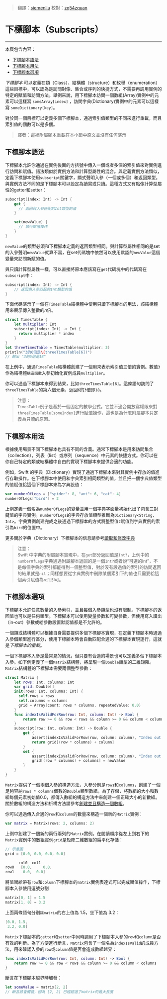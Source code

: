 > 翻譯：[siemenliu](https://github.com/siemenliu)
> 校對：[zq54zquan](https://github.com/zq54zquan)


# 下標腳本（Subscripts）
-----------------

本頁包含內容：

- [下標腳本語法](#subscript_syntax)
- [下標腳本用法](#subscript_usage)
- [下標腳本選項](#subscript_options)

*下標腳本* 可以定義在類（Class）、結構體（structure）和枚舉（enumeration）這些目標中，可以認為是訪問對像、集合或序列的快捷方式，不需要再調用實例的特定的賦值和訪問方法。舉例來說，用下標腳本訪問一個數組(Array)實例中的元素可以這樣寫 `someArray[index]` ，訪問字典(Dictionary)實例中的元素可以這樣寫 `someDictionary[key]`。

對於同一個目標可以定義多個下標腳本，通過索引值類型的不同來進行重載，而且索引值的個數可以是多個。

> 譯者：這裡附屬腳本重載在本小節中原文並沒有任何演示  

<a name="subscript_syntax"></a>
## 下標腳本語法

下標腳本允許你通過在實例後面的方括號中傳入一個或者多個的索引值來對實例進行訪問和賦值。語法類似於實例方法和計算型屬性的混合。與定義實例方法類似，定義下標腳本使用`subscript`關鍵字，顯式聲明入參（一個或多個）和返回類型。與實例方法不同的是下標腳本可以設定為讀寫或只讀。這種方式又有點像計算型屬性的getter和setter：

```swift
subscript(index: Int) -> Int {
    get {
      // 返回與入參匹配的Int類型的值
    }

    set(newValue) {
      // 執行賦值操作
    }
}
```

`newValue`的類型必須和下標腳本定義的返回類型相同。與計算型屬性相同的是set的入參聲明`newValue`就算不寫，在set代碼塊中依然可以使用默認的`newValue`這個變量來訪問新賦的值。

與只讀計算型屬性一樣，可以直接將原本應該寫在`get`代碼塊中的代碼寫在`subscript`中：

```swift
subscript(index: Int) -> Int {
    // 返回與入參匹配的Int類型的值
}
```

下面代碼演示了一個在`TimesTable`結構體中使用只讀下標腳本的用法，該結構體用來展示傳入整數的*n*倍。

```swift
struct TimesTable {
    let multiplier: Int
    subscript(index: Int) -> Int {
      return multiplier * index
    }
}
let threeTimesTable = TimesTable(multiplier: 3)
println("3的6倍是\(threeTimesTable[6])")
// 輸出 "3的6倍是18"
```

在上例中，通過`TimesTable`結構體創建了一個用來表示索引值三倍的實例。數值`3`作為結構體`構造函數`入參初始化實例成員`multiplier`。

你可以通過下標腳本來得到結果，比如`threeTimesTable[6]`。這條語句訪問了`threeTimesTable`的第六個元素，返回`6`的`3`倍即`18`。

>注意：  
> `TimesTable`例子是基於一個固定的數學公式。它並不適合開放寫權限來對`threeTimesTable[someIndex]`進行賦值操作，這也是為什麼附屬腳本只定義為只讀的原因。  

<a name="subscript_usage"></a>
## 下標腳本用法

根據使用場景不同下標腳本也具有不同的含義。通常下標腳本是用來訪問集合（collection），列表（list）或序列（sequence）中元素的快捷方式。你可以在你自己特定的類或結構體中自由的實現下標腳本來提供合適的功能。

例如，Swift 的字典（Dictionary）實現了通過下標腳本來對其實例中存放的值進行存取操作。在下標腳本中使用和字典索引相同類型的值，並且把一個字典值類型的值賦值給這個下標腳本來為字典設值：

```swift
var numberOfLegs = ["spider": 8, "ant": 6, "cat": 4]
numberOfLegs["bird"] = 2
```

上例定義一個名為`numberOfLegs`的變量並用一個字典字面量初始化出了包含三對鍵值的字典實例。`numberOfLegs`的字典存放值類型推斷為`Dictionary<String, Int>`。字典實例創建完成之後通過下標腳本的方式將整型值`2`賦值到字典實例的索引為`bird`的位置中。

更多關於字典（Dictionary）下標腳本的信息請參考[讀取和修改字典](../chapter2/04_Collection_Types.html)

> 注意：  
> Swift 中字典的附屬腳本實現中，在`get`部分返回值是`Int?`，上例中的`numberOfLegs`字典通過附屬腳本返回的是一個`Int?`或者說“可選的int”，不是每個字典的索引都能得到一個整型值，對於沒有設過值的索引的訪問返回的結果就是`nil`；同樣想要從字典實例中刪除某個索引下的值也只需要給這個索引賦值為`nil`即可。  

<a name="subscript_options"></a>
## 下標腳本選項

下標腳本允許任意數量的入參索引，並且每個入參類型也沒有限制。下標腳本的返回值也可以是任何類型。下標腳本可以使用變量參數和可變參數，但使用寫入讀出（in-out）參數或給參數設置默認值都是不允許的。

一個類或結構體可以根據自身需要提供多個下標腳本實現，在定義下標腳本時通過入參個類型進行區分，使用下標腳本時會自動匹配合適的下標腳本實現運行，這就是*下標腳本的重載*。

一個下標腳本入參是最常見的情況，但只要有合適的場景也可以定義多個下標腳本入參。如下例定義了一個`Matrix`結構體，將呈現一個`Double`類型的二維矩陣。`Matrix`結構體的下標腳本需要兩個整型參數：

```swift
struct Matrix {
    let rows: Int, columns: Int
    var grid: Double[]
    init(rows: Int, columns: Int) {
      self.rows = rows
      self.columns = columns
      grid = Array(count: rows * columns, repeatedValue: 0.0)
    }
    func indexIsValidForRow(row: Int, column: Int) -> Bool {
        return row >= 0 && row < rows && column >= 0 && column < columns
    }
    subscript(row: Int, column: Int) -> Double {
        get {
            assert(indexIsValidForRow(row, column: column), "Index out of range")
            return grid[(row * columns) + column]
        }
        set {
            assert(indexIsValidForRow(row, column: column), "Index out of range")
            grid[(row * columns) + columns] = newValue
        }
    }
}
```

`Matrix`提供了一個兩個入參的構造方法，入參分別是`rows`和`columns`，創建了一個足夠容納`rows * columns`個數的`Double`類型數組。為了存儲，將數組的大小和數組每個元素初始值0.0，都傳入數組的構造方法中來創建一個正確大小的新數組。關於數組的構造方法和析構方法請參考[創建並且構造一個數組](../chapter2/04_Collection_Types.html)。

你可以通過傳入合適的`row`和`column`的數量來構造一個新的`Matrix`實例：

```swift
var matrix = Matrix(rows: 2, columns: 2)
```

上例中創建了一個新的兩行兩列的`Matrix`實例。在閱讀順序從左上到右下的`Matrix`實例中的數組實例`grid`是矩陣二維數組的扁平化存儲：

```swift
// 示意圖
grid = [0.0, 0.0, 0.0, 0.0]

      col0  col1
row0   [0.0,     0.0,
row1    0.0,  0.0]
```

將值賦給帶有`row`和`column`下標腳本的`matrix`實例表達式可以完成賦值操作，下標腳本入參使用逗號分割

```swift
matrix[0, 1] = 1.5
matrix[1, 0] = 3.2
```

上面兩條語句分別`讓matrix`的右上值為 1.5，坐下值為 3.2：

```swift
[0.0, 1.5,
 3.2, 0.0]
```

`Matrix`下標腳本的`getter`和`setter`中同時調用了下標腳本入參的`row`和`column`是否有效的判斷。為了方便進行斷言，`Matrix`包含了一個名為`indexIsValid`的成員方法，用來確認入參的`row`或`column`值是否會造成數組越界：

```swift
func indexIsValidForRow(row: Int, column: Int) -> Bool {
    return row >= 0 && row < rows && column >= 0 && column < columns
}
```

斷言在下標腳本越界時觸發：

```swift
let someValue = matrix[2, 2]
// 斷言將會觸發，因為 [2, 2] 已經超過了matrix的最大長度
```
